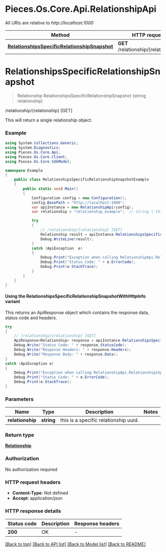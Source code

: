 # Pieces.Os.Core.Api.RelationshipApi

All URIs are relative to *http://localhost:1000*

| Method | HTTP request | Description |
|--------|--------------|-------------|
| [**RelationshipsSpecificRelationshipSnapshot**](RelationshipApi.md#relationshipsspecificrelationshipsnapshot) | **GET** /relationship/{relationship} | /relationship/{relationship} [GET] |

<a id="relationshipsspecificrelationshipsnapshot"></a>
# **RelationshipsSpecificRelationshipSnapshot**
> Relationship RelationshipsSpecificRelationshipSnapshot (string relationship)

/relationship/{relationship} [GET]

This will return a single relationship object.

### Example
```csharp
using System.Collections.Generic;
using System.Diagnostics;
using Pieces.Os.Core.Api;
using Pieces.Os.Core.Client;
using Pieces.Os.Core.SdkModel;

namespace Example
{
    public class RelationshipsSpecificRelationshipSnapshotExample
    {
        public static void Main()
        {
            Configuration config = new Configuration();
            config.BasePath = "http://localhost:1000";
            var apiInstance = new RelationshipApi(config);
            var relationship = "relationship_example";  // string | this is a specific relationship uuid.

            try
            {
                // /relationship/{relationship} [GET]
                Relationship result = apiInstance.RelationshipsSpecificRelationshipSnapshot(relationship);
                Debug.WriteLine(result);
            }
            catch (ApiException  e)
            {
                Debug.Print("Exception when calling RelationshipApi.RelationshipsSpecificRelationshipSnapshot: " + e.Message);
                Debug.Print("Status Code: " + e.ErrorCode);
                Debug.Print(e.StackTrace);
            }
        }
    }
}
```

#### Using the RelationshipsSpecificRelationshipSnapshotWithHttpInfo variant
This returns an ApiResponse object which contains the response data, status code and headers.

```csharp
try
{
    // /relationship/{relationship} [GET]
    ApiResponse<Relationship> response = apiInstance.RelationshipsSpecificRelationshipSnapshotWithHttpInfo(relationship);
    Debug.Write("Status Code: " + response.StatusCode);
    Debug.Write("Response Headers: " + response.Headers);
    Debug.Write("Response Body: " + response.Data);
}
catch (ApiException e)
{
    Debug.Print("Exception when calling RelationshipApi.RelationshipsSpecificRelationshipSnapshotWithHttpInfo: " + e.Message);
    Debug.Print("Status Code: " + e.ErrorCode);
    Debug.Print(e.StackTrace);
}
```

### Parameters

| Name | Type | Description | Notes |
|------|------|-------------|-------|
| **relationship** | **string** | this is a specific relationship uuid. |  |

### Return type

[**Relationship**](Relationship.md)

### Authorization

No authorization required

### HTTP request headers

 - **Content-Type**: Not defined
 - **Accept**: application/json


### HTTP response details
| Status code | Description | Response headers |
|-------------|-------------|------------------|
| **200** | OK |  -  |

[[Back to top]](#) [[Back to API list]](../README.md#documentation-for-api-endpoints) [[Back to Model list]](../README.md#documentation-for-models) [[Back to README]](../README.md)

